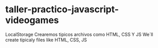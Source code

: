 # taller-practico-javascript-videogames

LocalStorage
Crearemos tipicos archivos como HTML, CSS Y JS
We´ll create tipicaly files like HTML, CSS, JS